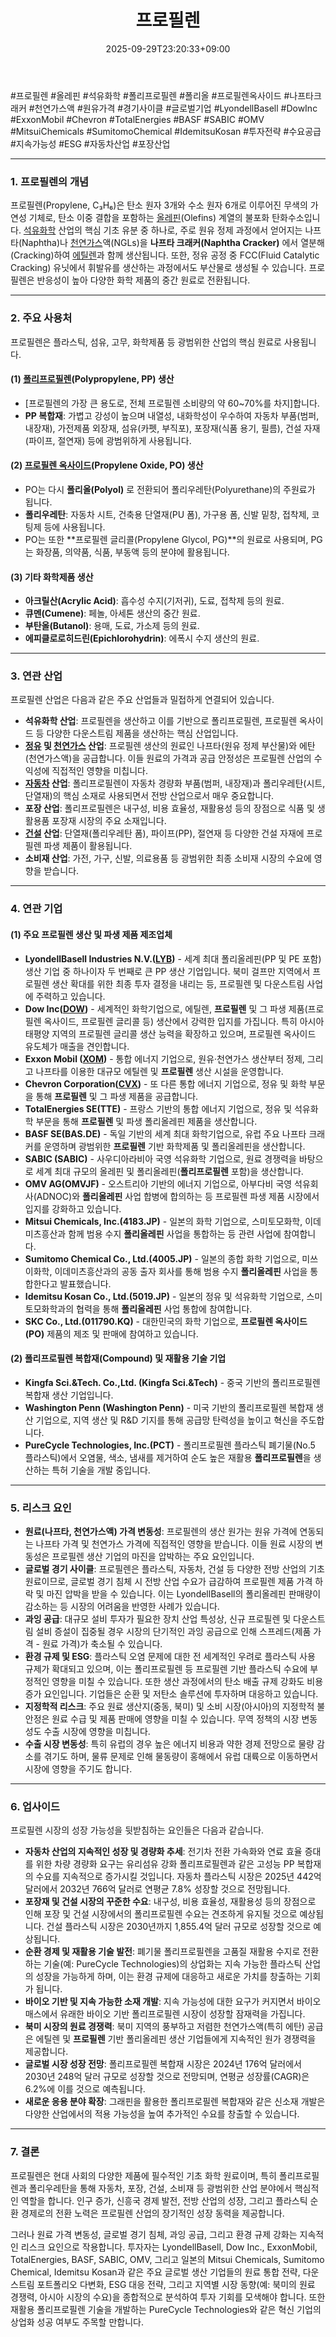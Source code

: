 ﻿---
title: "프로필렌"
date: 2025-09-29T23:20:33+09:00
lastmod: 2025-10-02T20:05:06+09:00
type: docs
sidebar:
  open: true
weight: 15
---
<div style="display:none">
  <meta property="article:published_time" content="2025-09-29T14:20:33Z" />
  <meta property="article:modified_time" content="2025-10-02T11:05:06Z" />
</div>
#프로필렌 #올레핀 #석유화학 #폴리프로필렌 #폴리올 #프로필렌옥사이드 #나프타크래커 #천연가스액 #원유가격 #경기사이클 #글로벌기업 #LyondellBasell #DowInc #ExxonMobil #Chevron #TotalEnergies #BASF #SABIC #OMV #MitsuiChemicals #SumitomoChemical #IdemitsuKosan #투자전략 #수요공급 #지속가능성 #ESG #자동차산업 #포장산업

---

### **1. 프로필렌의 개념**

프로필렌(Propylene, C₃H₆)은 탄소 원자 3개와 수소 원자 6개로 이루어진 무색의 가연성 기체로, 탄소 이중 결합을 포함하는 [올레핀](/industry-study/올레핀/)(Olefins) 계열의 불포화 탄화수소입니다. [석유화학](/industry-study/석유화학/) 산업의 핵심 기초 유분 중 하나로, 주로 원유 정제 과정에서 얻어지는 나프타(Naphtha)나 [천연가스](/industry-study/천연가스/)액(NGLs)을 **나프타 크래커(Naphtha Cracker)** 에서 열분해(Cracking)하여 [에틸렌](/industry-study/에틸렌/)과 함께 생산됩니다. 또한, 정유 공정 중 FCC(Fluid Catalytic Cracking) 유닛에서 휘발유를 생산하는 과정에서도 부산물로 생성될 수 있습니다. 프로필렌은 반응성이 높아 다양한 화학 제품의 중간 원료로 전환됩니다.

---

### **2. 주요 사용처**

프로필렌은 플라스틱, 섬유, 고무, 화학제품 등 광범위한 산업의 핵심 원료로 사용됩니다.

#### **(1) [폴리프로필렌](/industry-study/폴리프로필렌/)(Polypropylene, PP) 생산**

- [프로필렌의 가장 큰 용도로, 전체 프로필렌 소비량의 약 60~70%를 차지]합니다.
- **PP 복합재**: 가볍고 강성이 높으며 내열성, 내화학성이 우수하여 자동차 부품(범퍼, 내장재), 가전제품 외장재, 섬유(카펫, 부직포), 포장재(식품 용기, 필름), 건설 자재(파이프, 절연재) 등에 광범위하게 사용됩니다.

#### **(2) [프로필렌 옥사이드](/industry-study/프로필렌-옥사이드/)(Propylene Oxide, PO) 생산**

- PO는 다시 **폴리올(Polyol)** 로 전환되어 폴리우레탄(Polyurethane)의 주원료가 됩니다.
- **폴리우레탄**: 자동차 시트, 건축용 단열재(PU 폼), 가구용 폼, 신발 밑창, 접착제, 코팅제 등에 사용됩니다.
- PO는 또한 **프로필렌 글리콜(Propylene Glycol, PG)**의 원료로 사용되며, PG는 화장품, 의약품, 식품, 부동액 등의 분야에 활용됩니다.

#### **(3) 기타 화학제품 생산**

- **아크릴산(Acrylic Acid)**: 흡수성 수지(기저귀), 도료, 접착제 등의 원료.
- **큐멘(Cumene)**: 페놀, 아세톤 생산의 중간 원료.
- **부탄올(Butanol)**: 용매, 도료, 가소제 등의 원료.
- **에피클로로히드린(Epichlorohydrin)**: 에폭시 수지 생산의 원료.

---

### **3. 연관 산업**

프로필렌 산업은 다음과 같은 주요 산업들과 밀접하게 연결되어 있습니다.

- **석유화학 산업**: 프로필렌을 생산하고 이를 기반으로 폴리프로필렌, 프로필렌 옥사이드 등 다양한 다운스트림 제품을 생산하는 핵심 산업입니다.
- **[정유](/industry-study/정유/) 및 [천연가스](/industry-study/천연가스/) 산업**: 프로필렌 생산의 원료인 나프타(원유 정제 부산물)와 에탄(천연가스액)을 공급합니다. 이들 원료의 가격과 공급 안정성은 프로필렌 산업의 수익성에 직접적인 영향을 미칩니다.
- **[자동차](/industry-study/자동차/) 산업**: 폴리프로필렌이 자동차 경량화 부품(범퍼, 내장재)과 폴리우레탄(시트, 단열재)의 핵심 소재로 사용되면서 전방 산업으로서 매우 중요합니다.
- **포장 산업**: 폴리프로필렌은 내구성, 비용 효율성, 재활용성 등의 장점으로 식품 및 생활용품 포장재 시장의 주요 소재입니다.
- **[건설](/industry-study/건설/) 산업**: 단열재(폴리우레탄 폼), 파이프(PP), 절연재 등 다양한 건설 자재에 프로필렌 파생 제품이 활용됩니다.
- **소비재 산업**: 가전, 가구, 신발, 의료용품 등 광범위한 최종 소비재 시장의 수요에 영향을 받습니다.

---

### **4. 연관 기업**

#### **(1) 주요 프로필렌 생산 및 파생 제품 제조업체**

- **LyondellBasell Industries N.V.([LYB](/company-analysis/lyb/))** - 세계 최대 폴리올레핀(PP 및 PE 포함) 생산 기업 중 하나이자 두 번째로 큰 PP 생산 기업입니다. 북미 걸프만 지역에서 프로필렌 생산 확대를 위한 최종 투자 결정을 내리는 등, 프로필렌 및 다운스트림 사업에 주력하고 있습니다.
- **Dow Inc([DOW](/company-analysis/dow/))** - 세계적인 화학기업으로, 에틸렌, **프로필렌** 및 그 파생 제품(프로필렌 옥사이드, 프로필렌 글리콜 등) 생산에서 강력한 입지를 가집니다. 특히 아시아 태평양 지역의 프로필렌 글리콜 생산 능력을 확장하고 있으며, 프로필렌 옥사이드 유도체가 매출을 견인합니다.
- **Exxon Mobil ([XOM](/company-analysis/xom/))** - 통합 에너지 기업으로, 원유·천연가스 생산부터 정제, 그리고 나프타를 이용한 대규모 에틸렌 및 **프로필렌** 생산 시설을 운영합니다.
- **Chevron Corporation([CVX](/company-analysis/cvx/))** - 또 다른 통합 에너지 기업으로, 정유 및 화학 부문을 통해 **프로필렌** 및 그 파생 제품을 공급합니다.
- **TotalEnergies SE(TTE)** - 프랑스 기반의 통합 에너지 기업으로, 정유 및 석유화학 부문을 통해 **프로필렌** 및 파생 폴리올레핀 제품을 생산합니다.
- **BASF SE(BAS.DE)** - 독일 기반의 세계 최대 화학기업으로, 유럽 주요 나프타 크래커를 운영하며 광범위한 **프로필렌** 기반 화학제품 및 폴리올레핀을 생산합니다.
- **SABIC (SABIC)** - 사우디아라비아 국영 석유화학 기업으로, 원료 경쟁력을 바탕으로 세계 최대 규모의 올레핀 및 폴리올레핀(**폴리프로필렌** 포함)을 생산합니다.
- **OMV AG(OMVJF)** - 오스트리아 기반의 에너지 기업으로, 아부다비 국영 석유회사(ADNOC)와 **폴리올레핀** 사업 합병에 합의하는 등 프로필렌 파생 제품 시장에서 입지를 강화하고 있습니다.
- **Mitsui Chemicals, Inc.(4183.JP)** - 일본의 화학 기업으로, 스미토모화학, 이데미츠흥산과 함께 범용 수지 **폴리올레핀** 사업을 통합하는 등 관련 사업에 참여합니다.
- **Sumitomo Chemical Co., Ltd.(4005.JP)** - 일본의 종합 화학 기업으로, 미쓰이화학, 이데미츠흥산과의 공동 출자 회사를 통해 범용 수지 **폴리올레핀** 사업을 통합한다고 발표했습니다.
- **Idemitsu Kosan Co., Ltd.(5019.JP)** - 일본의 정유 및 석유화학 기업으로, 스미토모화학과의 협력을 통해 **폴리올레핀** 사업 통합에 참여합니다.
- **SKC Co., Ltd.(011790.KQ)** - 대한민국의 화학 기업으로, **프로필렌 옥사이드(PO)** 제품의 제조 및 판매에 참여하고 있습니다.

#### **(2) 폴리프로필렌 복합재(Compound) 및 재활용 기술 기업**

- **Kingfa Sci.&Tech. Co.,Ltd. (Kingfa Sci.&Tech)** - 중국 기반의 폴리프로필렌 복합재 생산 기업입니다.
- **Washington Penn (Washington Penn)** - 미국 기반의 폴리프로필렌 복합재 생산 기업으로, 지역 생산 및 R&D 기지를 통해 공급망 탄력성을 높이고 혁신을 주도합니다.
- **PureCycle Technologies, Inc.(PCT)** - 폴리프로필렌 플라스틱 폐기물(No.5 플라스틱)에서 오염물, 색소, 냄새를 제거하여 순도 높은 재활용 **폴리프로필렌**을 생산하는 특허 기술을 개발 중입니다.

---

### **5. 리스크 요인**

- **원료(나프타, 천연가스액) 가격 변동성**: 프로필렌의 생산 원가는 원유 가격에 연동되는 나프타 가격 및 천연가스 가격에 직접적인 영향을 받습니다. 이들 원료 시장의 변동성은 프로필렌 생산 기업의 마진을 압박하는 주요 요인입니다.
- **글로벌 경기 사이클**: 프로필렌은 플라스틱, 자동차, 건설 등 다양한 전방 산업의 기초 원료이므로, 글로벌 경기 침체 시 전방 산업 수요가 급감하여 프로필렌 제품 가격 하락 및 마진 압박을 받을 수 있습니다. 이는 LyondellBasell의 폴리올레핀 판매량이 감소하는 등 시장의 어려움을 반영한 사례가 있습니다.
- **과잉 공급**: 대규모 설비 투자가 필요한 장치 산업 특성상, 신규 프로필렌 및 다운스트림 설비 증설이 집중될 경우 시장의 단기적인 과잉 공급으로 인해 스프레드(제품 가격 - 원료 가격)가 축소될 수 있습니다.
- **환경 규제 및 ESG**: 플라스틱 오염 문제에 대한 전 세계적인 우려로 플라스틱 사용 규제가 확대되고 있으며, 이는 폴리프로필렌 등 프로필렌 기반 플라스틱 수요에 부정적인 영향을 미칠 수 있습니다. 또한 생산 과정에서의 탄소 배출 규제 강화도 비용 증가 요인입니다. 기업들은 순환 및 저탄소 솔루션에 투자하며 대응하고 있습니다.
- **지정학적 리스크**: 주요 원료 생산지(중동, 북미) 및 소비 시장(아시아)의 지정학적 불안정은 원료 수급 및 제품 판매에 영향을 미칠 수 있습니다. 무역 정책의 시장 변동성도 수출 시장에 영향을 미칩니다.
- **수출 시장 변동성**: 특히 유럽의 경우 높은 에너지 비용과 약한 경제 전망으로 물량 감소를 겪기도 하며, 물류 문제로 인해 물동량이 홍해에서 유럽 대륙으로 이동하면서 시장에 영향을 주기도 합니다.

---

### **6. 업사이드**

프로필렌 시장의 성장 가능성을 뒷받침하는 요인들은 다음과 같습니다.

- **자동차 산업의 지속적인 성장 및 경량화 추세**: 전기차 전환 가속화와 연료 효율 증대를 위한 차량 경량화 요구는 유리섬유 강화 폴리프로필렌과 같은 고성능 PP 복합재의 수요를 지속적으로 증가시킬 것입니다. 자동차 플라스틱 시장은 2025년 442억 달러에서 2032년 766억 달러로 연평균 7.8% 성장할 것으로 전망됩니다.
- **포장재 및 건설 시장의 꾸준한 수요**: 내구성, 비용 효율성, 재활용성 등의 장점으로 인해 포장 및 건설 시장에서의 폴리프로필렌 수요는 견조하게 유지될 것으로 예상됩니다. 건설 플라스틱 시장은 2030년까지 1,855.4억 달러 규모로 성장할 것으로 예상됩니다.
- **순환 경제 및 재활용 기술 발전**: 폐기물 폴리프로필렌을 고품질 재활용 수지로 전환하는 기술(예: PureCycle Technologies)의 상업화는 지속 가능한 플라스틱 산업의 성장을 가능하게 하며, 이는 환경 규제에 대응하고 새로운 가치를 창출하는 기회가 됩니다.
- **바이오 기반 및 지속 가능한 소재 개발**: 지속 가능성에 대한 요구가 커지면서 바이오매스에서 유래한 바이오 기반 폴리프로필렌 시장이 성장할 잠재력을 가집니다.
- **북미 시장의 원료 경쟁력**: 북미 지역의 풍부하고 저렴한 천연가스액(특히 에탄) 공급은 에틸렌 및 **프로필렌** 기반 폴리올레핀 생산 기업들에게 지속적인 원가 경쟁력을 제공합니다.
- **글로벌 시장 성장 전망**: 폴리프로필렌 복합재 시장은 2024년 176억 달러에서 2030년 248억 달러 규모로 성장할 것으로 전망되며, 연평균 성장률(CAGR)은 6.2%에 이를 것으로 예측됩니다.
- **새로운 응용 분야 확장**: 그래핀을 활용한 폴리프로필렌 복합재와 같은 신소재 개발은 다양한 산업에서의 적용 가능성을 높여 추가적인 수요를 창출할 수 있습니다.

---

### **7. 결론**

프로필렌은 현대 사회의 다양한 제품에 필수적인 기초 화학 원료이며, 특히 폴리프로필렌과 폴리우레탄을 통해 자동차, 포장, 건설, 소비재 등 광범위한 산업 분야에서 핵심적인 역할을 합니다. 인구 증가, 신흥국 경제 발전, 전방 산업의 성장, 그리고 플라스틱 순환 경제로의 전환 노력은 프로필렌 산업의 장기적인 성장 동력을 제공합니다.

그러나 원료 가격 변동성, 글로벌 경기 침체, 과잉 공급, 그리고 환경 규제 강화는 지속적인 리스크 요인으로 작용합니다. 투자자는 LyondellBasell, Dow Inc., ExxonMobil, TotalEnergies, BASF, SABIC, OMV, 그리고 일본의 Mitsui Chemicals, Sumitomo Chemical, Idemitsu Kosan과 같은 주요 글로벌 생산 기업들의 원료 통합 전략, 다운스트림 포트폴리오 다변화, ESG 대응 전략, 그리고 지역별 시장 동향(예: 북미의 원료 경쟁력, 아시아 시장의 수요)을 종합적으로 분석하여 투자 기회를 모색해야 합니다. 또한 재활용 폴리프로필렌 기술을 개발하는 PureCycle Technologies와 같은 혁신 기업의 상업화 성공 여부도 주목할 만합니다.
